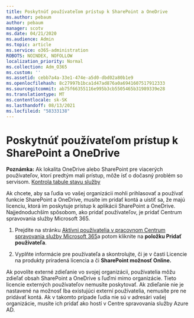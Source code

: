 ```yaml
---
title: Poskytnúť používateľom prístup k SharePoint a OneDrive
ms.author: pebaum
author: pebaum
manager: scotv
ms.date: 04/21/2020
ms.audience: Admin
ms.topic: article
ms.service: o365-administration
ROBOTS: NOINDEX, NOFOLLOW
localization_priority: Normal
ms.collection: Adm_O365
ms.custom: ''
ms.assetid: cebb7a4a-33e1-474e-a5d0-dbd02a80b1e9
ms.openlocfilehash: 8c27997b1bca1d47ad876a0a6941607517912333
ms.sourcegitcommit: ab75f66355116e995b3cb5505465b31989339e28
ms.translationtype: MT
ms.contentlocale: sk-SK
ms.lasthandoff: 08/13/2021
ms.locfileid: "58333138"
---
```

# <a name="give-users-access-to-sharepoint-and-onedrive"></a>Poskytnúť používateľom prístup k SharePoint a OneDrive

**Poznámka:** Ak lokalita OneDrive alebo SharePoint pre viacerých používateľov, ktorí predtým mali prístup, môže ísť o dočasný problém so servisom. [Kontrola tabule stavu služby](https://portal.office.com/adminportal/home#/servicehealth)
  
Ak chcete, aby sa ľudia vo vašej organizácii mohli prihlasovať a používať funkcie SharePoint a OneDrive, musíte im pridať kontá a uistiť sa, že majú licenciu, ktorá im poskytuje prístup k aplikácii SharePoint a OneDrive. Najjednoduchším spôsobom, ako pridať používateľov, je pridať Centrum spravovania služby Microsoft 365.
  
1. Prejdite na stránku [Aktívni používatelia v pracovnom Centrum spravovania služby Microsoft 365](https://portal.office.com/adminportal/home#/users)a potom kliknite na **položku Pridať používateľa**.
    
2. Vyplňte informácie pre používateľa a skontrolujte, či je v časti Licencie na produkty priradená licencia a či **SharePoint možnosť Online.** 
    
Ak povolíte externé zdieľanie vo svojej organizácii, používatelia môžu zdieľať obsah SharePoint a OneDrive s ľuďmi mimo organizácie. Tieto licencie externých používateľov nemusíte poskytovať. Ak zdieľanie nie je nastavené na možnosť Iba existujúci externí používatelia, nemusíte pre ne pridávať kontá. Ak v takomto prípade ľudia nie sú v adresári vašej organizácie, musíte ich pridať ako hostí v Centre spravovania služby Azure AD.
  

